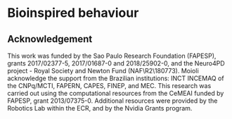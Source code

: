 # Bioinspired behaviour

## Acknowledgement
This work was funded by the Sao Paulo Research Foundation (FAPESP), grants 2017/02377-5, 2017/01687-0 and 2018/25902-0, and the Neuro4PD project - Royal Society and Newton Fund (NAF\R2\180773). Moioli acknowledge the support from the Brazilian institutions: INCT INCEMAQ of the CNPq/MCTI, FAPERN, CAPES, FINEP, and MEC. This research was carried out using the computational resources from the CeMEAI funded by FAPESP, grant 2013/07375-0. Additional resources were provided by the Robotics Lab within the ECR, and by the Nvidia Grants program.

